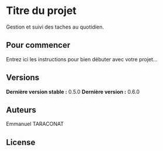 # Titre du projet

Gestion et suivi des taches au quotidien.

## Pour commencer

Entrez ici les instructions pour bien débuter avec votre projet...

## Versions

**Dernière version stable :** 0.5.0
**Dernière version :** 0.6.0


## Auteurs

Emmanuel TARACONAT


## License

